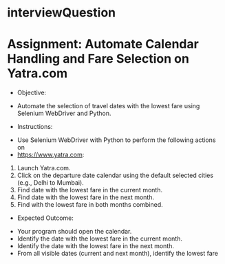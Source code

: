 # interviewQuestion
# Assignment: Automate Calendar Handling and Fare Selection on Yatra.com
* Objective:
- Automate the selection of travel dates with the lowest fare using Selenium WebDriver and Python.

* Instructions:
- Use Selenium WebDriver with Python to perform the following actions on
- https://www.yatra.com:
1. Launch Yatra.com.
2. Click on the departure date calendar using the default selected cities (e.g., Delhi to Mumbai).
3. Find date with the lowest fare in the current month.
4. Find date with the lowest fare in the next month.
5. Find with the lowest fare in both months combined.

* Expected Outcome:
- Your program should open the calendar.
- Identify the date with the lowest fare in the current month.
- Identify the date with the lowest fare in the next month.
- From all visible dates (current and next month), identify the lowest fare
